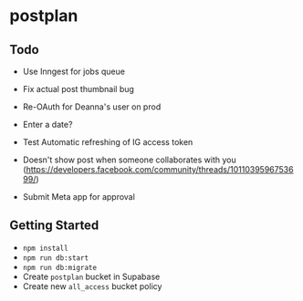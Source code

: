 # postplan

## Todo

- Use Inngest for jobs queue
- Fix actual post thumbnail bug
- Re-OAuth for Deanna's user on prod

- Enter a date?
- Test Automatic refreshing of IG access token
- Doesn't show post when someone collaborates with you (<https://developers.facebook.com/community/threads/1011039596753699/>)
- Submit Meta app for approval

## Getting Started

- `npm install`
- `npm run db:start`
- `npm run db:migrate`
- Create `postplan` bucket in Supabase
- Create new `all_access` bucket policy
